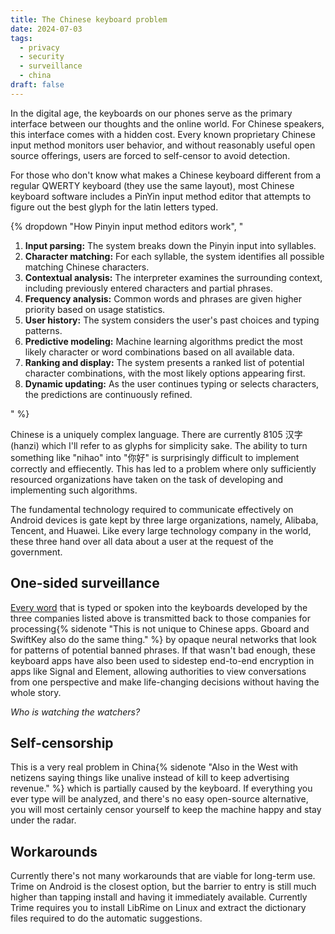```yaml
---
title: The Chinese keyboard problem
date: 2024-07-03
tags:
  - privacy
  - security
  - surveillance
  - china
draft: false
---
```

In the digital age, the keyboards on our phones serve as the primary interface between our thoughts and the online world. For Chinese speakers, this interface comes with a hidden cost. Every known proprietary Chinese input method monitors user behavior, and without reasonably useful open source offerings, users are forced to self-censor to avoid detection.

For those who don't know what makes a Chinese keyboard different from a regular QWERTY keyboard (they use the same layout), most Chinese keyboard software includes a PinYin input method editor that attempts to figure out the best glyph for the latin letters typed.

{% dropdown "How Pinyin input method editors work", "<ol>
  <li><strong>Input parsing:</strong> The system breaks down the Pinyin input into syllables.</li>
  <li><strong>Character matching:</strong> For each syllable, the system identifies all possible matching Chinese characters.</li>
  <li><strong>Contextual analysis:</strong> The interpreter examines the surrounding context, including previously entered characters and partial phrases.</li>
  <li><strong>Frequency analysis:</strong> Common words and phrases are given higher priority based on usage statistics.</li>
  <li><strong>User history:</strong> The system considers the user's past choices and typing patterns.</li>
  <li><strong>Predictive modeling:</strong> Machine learning algorithms predict the most likely character or word combinations based on all available data.</li>
  <li><strong>Ranking and display:</strong> The system presents a ranked list of potential character combinations, with the most likely options appearing first.</li>
  <li><strong>Dynamic updating:</strong> As the user continues typing or selects characters, the predictions are continuously refined.</li>
</ol>" %}

Chinese is a uniquely complex language. There are currently 8105 汉字 (hanzi) which I'll refer to as glyphs for simplicity sake. The ability to turn something like "nihao" into "你好" is surprisingly difficult to implement correctly and effiecently. This has led to a problem where only sufficiently resourced organizations have taken on the task of developing and implementing such algorithms.

The fundamental technology required to communicate effectively on Android devices is gate kept by three large organizations, namely, Alibaba, Tencent, and Huawei. Like every large technology company in the world, these three hand over all data about a user at the request of the government.

## One-sided surveillance
[Every word](https://citizenlab.ca/2023/08/vulnerabilities-in-sogou-keyboard-encryption/) that is typed or spoken into the keyboards developed by the three companies listed above is transmitted back to those companies for processing{% sidenote "This is not unique to Chinese apps. Gboard and SwiftKey also do the same thing." %} by opaque neural networks that look for patterns of potential banned phrases. If that wasn't bad enough, these keyboard apps have also been used to sidestep end-to-end encryption in apps like Signal and Element, allowing authorities to view conversations from one perspective and make life-changing decisions without having the whole story.

*Who is watching the watchers?*

## Self-censorship
This is a very real problem in China{% sidenote "Also in the West with netizens saying things like unalive instead of kill to keep advertising revenue." %} which is partially caused by the keyboard. If everything you ever type will be analyzed, and there's no easy open-source alternative, you will most certainly censor yourself to keep the machine happy and stay under the radar.

## Workarounds
Currently there's not many workarounds that are viable for long-term use. Trime on Android is the closest option, but the barrier to entry is still much higher than tapping install and having it immediately available. Currently Trime requires you to install LibRime on Linux and extract the dictionary files required to do the automatic suggestions.
